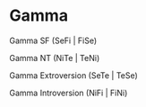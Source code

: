 # Gamma

Gamma SF \(SeFi \| FiSe\)

Gamma NT \(NiTe \| TeNi\)

Gamma Extroversion \(SeTe \| TeSe\)

Gamma Introversion \(NiFi \| FiNi\)



